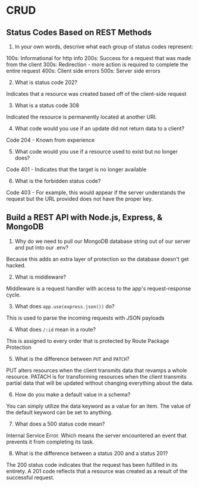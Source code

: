 # CRUD

## Status Codes Based on REST Methods

1. In your own words, descrive what each group of status codes represent:

100s: Informational for http info
200s: Success for a request that was made from the client
300s: Redirection - more action is required to complete the entire request
400s: Client side errors
500s: Server side errors

2. What is status code 202?

Indicates that a resource was created based off of the client-side request

3. What is a status code 308

Indicated the resource is permanently located at another URI.

4. What code would you use if an update did not return data to a client?

Code 204 - Known from experience

5. What code would you use if a resource used to exist but no longer does?

Code 401 - Indicates that the target is no longer available

6. What is the forbidden status code?

Code 403 - For example, this would appear if the server understands the request but the URL provided does not have the proper key.

## Build a REST API with Node.js, Express, & MongoDB

1. Why do we need to pull our MongoDB database string out of our server and put into our .env?

Because this adds an extra layer of protection so the database doesn't get hacked.

2. What is middleware?

Middleware is a request handler with access to the app's request-response cycle.

3. What does `app.use(express.json())` do?

This is used to parse the incoming requests with JSON payloads

4. What does `/:id` mean in a route?

This is assigned to every order that is protected by Route Package Protection

5. What is the difference between `PUT` and `PATCH`?

PUT alters resources when the client transmits data that revamps a whole resource. PATACH is for transforming resources when the client transmits partial data that will be updated without changing everything about the data.

6. How do you make a default value in a schema?

You can simply utilize the data keyword as a value for an item. The value of the default keyword can be set to anything.

7. What does a 500 status code mean?

Internal Service Error. Which means the server encountered an event that prevents it from completing its task.

8. What is the difference between a status 200 and a status 201?

The 200 status code indicates that the request has been fulfilled in its entirety. A 201 code reflects that a resource was created as a result of the successful request.